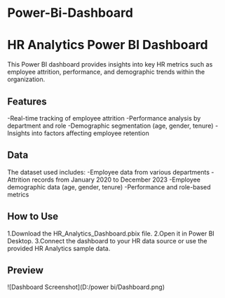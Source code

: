 # Power-Bi-Dashboard
# HR Analytics Power BI Dashboard

This Power BI dashboard provides insights into key HR metrics such as employee attrition, performance, and demographic trends within the organization.

## Features
-Real-time tracking of employee attrition
-Performance analysis by department and role
-Demographic segmentation (age, gender, tenure)
-Insights into factors affecting employee retention
## Data
The dataset used includes:
-Employee data from various departments
-Attrition records from January 2020 to December 2023
-Employee demographic data (age, gender, tenure)
-Performance and role-based metrics

## How to Use
1.Download the HR_Analytics_Dashboard.pbix file.
2.Open it in Power BI Desktop.
3.Connect the dashboard to your HR data source or use the provided HR Analytics sample data.

## Preview
![Dashboard Screenshot](D:/power bi/Dashboard.png)
